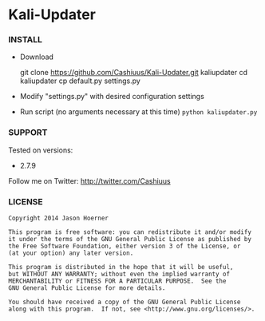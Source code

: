 # Kali-Updater


### INSTALL

- Download

    git clone https://github.com/Cashiuus/Kali-Updater.git kaliupdater
    cd kaliupdater
    cp default.py settings.py

- Modify "settings.py" with desired configuration settings
- Run script (no arguments necessary at this time)
	```python kaliupdater.py```

### SUPPORT

Tested on versions:
- 2.7.9


Follow me on Twitter: http://twitter.com/Cashiuus


### LICENSE

    Copyright 2014 Jason Hoerner

    This program is free software: you can redistribute it and/or modify
    it under the terms of the GNU General Public License as published by
    the Free Software Foundation, either version 3 of the License, or
    (at your option) any later version.

    This program is distributed in the hope that it will be useful,
    but WITHOUT ANY WARRANTY; without even the implied warranty of
    MERCHANTABILITY or FITNESS FOR A PARTICULAR PURPOSE.  See the
    GNU General Public License for more details.

    You should have received a copy of the GNU General Public License
    along with this program.  If not, see <http://www.gnu.org/licenses/>.

